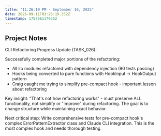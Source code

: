 ```yaml
---
title: "11:26:19 PM - September 10, 2025"
date: 2025-09-11T03:26:19.352Z
timestamp: 1757561179352
---
```


## Project Notes

CLI Refactoring Progress Update (TASK_026):

Successfully completed major portions of the refactoring:
- All lib modules refactored with dependency injection (80 tests passing)
- Hooks being converted to pure functions with HookInput → HookOutput pattern
- Craig caught me trying to simplify pre-compact hook - important lesson about refactoring

Key insight: "That's not how refactoring works" - must preserve ALL functionality, not simplify or "improve" during refactoring. The goal is to change structure while maintaining exact behavior.

Next critical step: Write comprehensive tests for pre-compact hook's complex ErrorPatternExtractor class and Claude CLI integration. This is the most complex hook and needs thorough testing.
